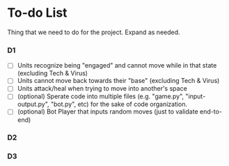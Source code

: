 # To-do List
Thing that we need to do for the project. Expand as needed.

### D1
- [ ] Units recognize being "engaged" and cannot move while in that state (excluding Tech & Virus)
- [ ] Units cannot move back towards their "base" (excluding Tech & Virus)
- [ ] Units attack/heal when trying to move into another's space
- [ ] (optional) Sperate code into multiple files (e.g. "game.py", "input-output.py", "bot.py", etc) for the sake of code organization.
- [ ] (optional) Bot Player that inputs random moves (just to validate end-to-end)

### D2
### D3